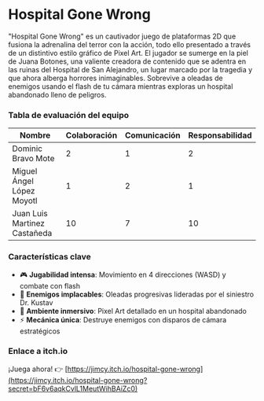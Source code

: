 # Hospital Gone Wrong

"Hospital Gone Wrong" es un cautivador juego de plataformas 2D que fusiona la adrenalina del terror con la acción, todo ello presentado a través de un distintivo estilo gráfico de Pixel Art. El jugador se sumerge en la piel de Juana Botones, una valiente creadora de contenido que se adentra en las ruinas del Hospital de San Alejandro, un lugar marcado por la tragedia y que ahora alberga horrores inimaginables. Sobrevive a oleadas de enemigos usando el flash de tu cámara mientras exploras un hospital abandonado lleno de peligros.  

### Tabla de evaluación del equipo  

| Nombre | Colaboración | Comunicación | Responsabilidad |  
| ----------- | ----------- | ----------- | ----------- |  
| Dominic Bravo Mote | 2  | 1 | 2 |  
| Miguel Ángel López Moyotl | 1 |  2 | 1 |  
| Juan Luis Martinez Castañeda | 10 |  7 | 10 |  

### Características clave  
- 🎮 **Jugabilidad intensa**: Movimiento en 4 direcciones (WASD) y combate con flash  
- 👻 **Enemigos implacables**: Oleadas progresivas lideradas por el siniestro Dr. Kustav  
- 🏥 **Ambiente inmersivo**: Pixel Art detallado en un hospital abandonado  
- ⚡ **Mecánica única**: Destruye enemigos con disparos de cámara estratégicos  

### Enlace a itch.io  
¡Juega ahora! 👉 [https://jimcy.itch.io/hospital-gone-wrong](https://jimcy.itch.io/hospital-gone-wrong?secret=bF6v6aqkCvlL1MeutWihBAiZc0)  
